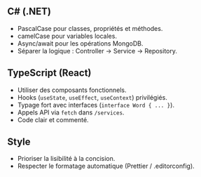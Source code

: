 ## C# (.NET)
- PascalCase pour classes, propriétés et méthodes.
- camelCase pour variables locales.
- Async/await pour les opérations MongoDB.
- Séparer la logique : Controller → Service → Repository.
## TypeScript (React)
- Utiliser des composants fonctionnels.
- Hooks (`useState`, `useEffect`, `useContext`) privilégiés.
- Typage fort avec interfaces (`interface Word { ... }`).
- Appels API via `fetch` dans `/services`.
- Code clair et commenté.
## Style
- Prioriser la lisibilité à la concision.
- Respecter le formatage automatique (Prettier / .editorconfig).
